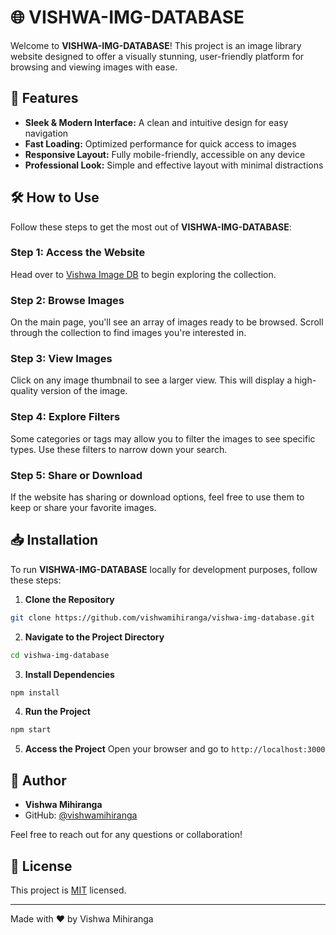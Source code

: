 # 🌐 VISHWA-IMG-DATABASE

Welcome to **VISHWA-IMG-DATABASE**! This project is an image library website designed to offer a visually stunning, user-friendly platform for browsing and viewing images with ease.

## 🚀 Features

* **Sleek & Modern Interface:** A clean and intuitive design for easy navigation
* **Fast Loading:** Optimized performance for quick access to images
* **Responsive Layout:** Fully mobile-friendly, accessible on any device
* **Professional Look:** Simple and effective layout with minimal distractions

## 🛠️ How to Use

Follow these steps to get the most out of **VISHWA-IMG-DATABASE**:

### Step 1: Access the Website
Head over to [Vishwa Image DB](https://your-website-url-here.com) to begin exploring the collection.

### Step 2: Browse Images
On the main page, you'll see an array of images ready to be browsed. Scroll through the collection to find images you're interested in.

### Step 3: View Images
Click on any image thumbnail to see a larger view. This will display a high-quality version of the image.

### Step 4: Explore Filters
Some categories or tags may allow you to filter the images to see specific types. Use these filters to narrow down your search.

### Step 5: Share or Download
If the website has sharing or download options, feel free to use them to keep or share your favorite images.

## 📥 Installation

To run **VISHWA-IMG-DATABASE** locally for development purposes, follow these steps:

1. **Clone the Repository**
```bash
git clone https://github.com/vishwamihiranga/vishwa-img-database.git
```

2. **Navigate to the Project Directory**
```bash
cd vishwa-img-database
```

3. **Install Dependencies**
```bash
npm install
```

4. **Run the Project**
```bash
npm start
```

5. **Access the Project**
Open your browser and go to `http://localhost:3000`

## 👤 Author

* **Vishwa Mihiranga**
* GitHub: [@vishwamihiranga](https://github.com/vishwamihiranga)

Feel free to reach out for any questions or collaboration!

## 📝 License

This project is [MIT](LICENSE) licensed.

---
Made with ❤️ by Vishwa Mihiranga
